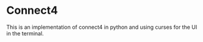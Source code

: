 

# Connect4
This is an implementation of connect4 in python and using curses for the UI in the terminal.
